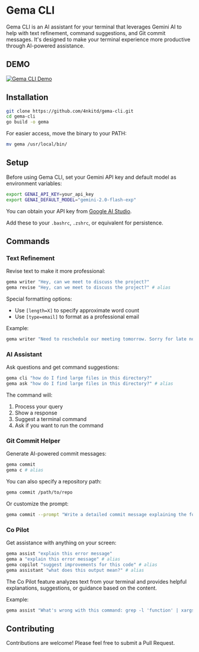 # Gema CLI

Gema CLI is an AI assistant for your terminal that leverages Gemini AI to help with text refinement, command suggestions, and Git commit messages. It's designed to make your terminal experience more productive through AI-powered assistance.

## DEMO

[![Gema CLI Demo](https://img.youtube.com/vi/yklcZ4dNYWg/0.jpg)](https://www.youtube.com/watch?v=yklcZ4dNYWg)

## Installation

```bash
git clone https://github.com/4nkitd/gema-cli.git
cd gema-cli
go build -o gema
```

For easier access, move the binary to your PATH:

```bash
mv gema /usr/local/bin/
```

## Setup

Before using Gema CLI, set your Gemini API key and default model as environment variables:

```bash
export GENAI_API_KEY=your_api_key
export GENAI_DEFAULT_MODEL="gemini-2.0-flash-exp"
```

You can obtain your API key from [Google AI Studio](https://aistudio.google.com/).

Add these to your `.bashrc`, `.zshrc`, or equivalent for persistence.

## Commands

### Text Refinement

Revise text to make it more professional:

```bash
gema writer "Hey, can we meet to discuss the project?"
gema revise "Hey, can we meet to discuss the project?" # alias
```

Special formatting options:
- Use `[length=X]` to specify approximate word count
- Use `[type=email]` to format as a professional email

Example:
```bash
gema writer "Need to reschedule our meeting tomorrow. Sorry for late notice." [type=email]
```

### AI Assistant

Ask questions and get command suggestions:

```bash
gema cli "how do I find large files in this directory?"
gema ask "how do I find large files in this directory?" # alias
```

The command will:
1. Process your query
2. Show a response
3. Suggest a terminal command
4. Ask if you want to run the command

### Git Commit Helper

Generate AI-powered commit messages:

```bash
gema commit
gema c # alias
```

You can also specify a repository path:
```bash
gema commit /path/to/repo
```

Or customize the prompt:
```bash
gema commit --prompt "Write a detailed commit message explaining the following changes:"
```

### Co Pilot

Get assistance with anything on your screen:

```bash
gema assist "explain this error message"
gema a "explain this error message" # alias
gema copilot "suggest improvements for this code" # alias
gema assistant "what does this output mean?" # alias
```

The Co Pilot feature analyzes text from your terminal and provides helpful explanations, suggestions, or guidance based on the content.

Example:
```bash
gema assist "What's wrong with this command: grep -l 'function' | xargs sed 's/old/new/g'"
```

## Contributing

Contributions are welcome! Please feel free to submit a Pull Request.

